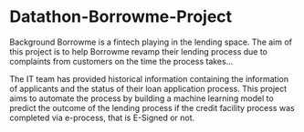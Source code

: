 # Datathon-Borrowme-Project
Background
Borrowme is a fintech playing in the lending space. The aim of this project is to help Borrowme revamp their lending process due to complaints from customers on the time the process takes...

The IT team has provided historical information containing the information of applicants and the status of their loan application process. This project aims to automate the process by building a machine learning model to predict the outcome of the lending process if the credit facility process was completed via e-process, that is E-Signed or not.
